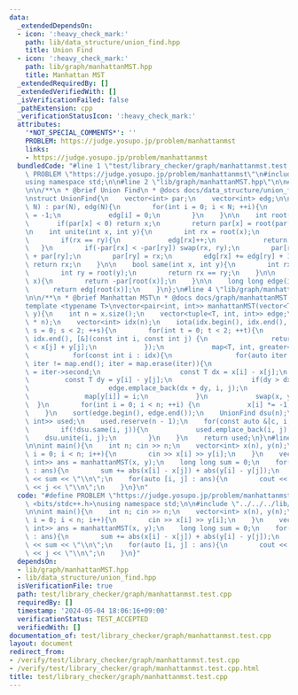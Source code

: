 ```yaml
---
data:
  _extendedDependsOn:
  - icon: ':heavy_check_mark:'
    path: lib/data_structure/union_find.hpp
    title: Union Find
  - icon: ':heavy_check_mark:'
    path: lib/graph/manhattanMST.hpp
    title: Manhattan MST
  _extendedRequiredBy: []
  _extendedVerifiedWith: []
  _isVerificationFailed: false
  _pathExtension: cpp
  _verificationStatusIcon: ':heavy_check_mark:'
  attributes:
    '*NOT_SPECIAL_COMMENTS*': ''
    PROBLEM: https://judge.yosupo.jp/problem/manhattanmst
    links:
    - https://judge.yosupo.jp/problem/manhattanmst
  bundledCode: "#line 1 \"test/library_checker/graph/manhattanmst.test.cpp\"\n#define\
    \ PROBLEM \"https://judge.yosupo.jp/problem/manhattanmst\"\n#include <bits/stdc++.h>\n\
    using namespace std;\n\n#line 2 \"lib/graph/manhattanMST.hpp\"\n\n#line 2 \"lib/data_structure/union_find.hpp\"\
    \n\n/**\n * @brief Union Find\n * @docs docs/data_structure/union_find.md\n */\n\
    \nstruct UnionFind{\n    vector<int> par;\n    vector<int> edg;\n\n    UnionFind(int\
    \ N) : par(N), edg(N){\n        for(int i = 0; i < N; ++i){\n            par[i]\
    \ = -1;\n            edg[i] = 0;\n        }\n    }\n\n    int root(int x){\n \
    \       if(par[x] < 0) return x;\n        return par[x] = root(par[x]);\n    }\n\
    \n    int unite(int x, int y){\n        int rx = root(x);\n        int ry = root(y);\n\
    \        if(rx == ry){\n            edg[rx]++;\n            return rx;\n     \
    \   }\n        if(-par[rx] < -par[ry]) swap(rx, ry);\n        par[rx] = par[rx]\
    \ + par[ry];\n        par[ry] = rx;\n        edg[rx] += edg[ry] + 1;\n       \
    \ return rx;\n    }\n\n    bool same(int x, int y){\n        int rx = root(x);\n\
    \        int ry = root(y);\n        return rx == ry;\n    }\n\n    long long size(int\
    \ x){\n        return -par[root(x)];\n    }\n\n    long long edge(int x){\n  \
    \      return edg[root(x)];\n    }\n};\n#line 4 \"lib/graph/manhattanMST.hpp\"\
    \n\n/**\n * @brief Manhattan MST\n * @docs docs/graph/manhattanMST.md\n */\n\n\
    template <typename T>\nvector<pair<int, int>> manhattanMST(vector<T> x, vector<T>\
    \ y){\n    int n = x.size();\n    vector<tuple<T, int, int>> edge;\n    edge.reserve(4\
    \ * n);\n    vector<int> idx(n);\n    iota(idx.begin(), idx.end(), 0);\n    for(int\
    \ s = 0; s < 2; ++s){\n        for(int t = 0; t < 2; ++t){\n            sort(idx.begin(),\
    \ idx.end(), [&](const int i, const int j) {\n                return x[i] + y[i]\
    \ < x[j] + y[j];\n            });\n            map<T, int, greater<>> map;\n \
    \           for(const int i : idx){\n                for(auto iter = map.lower_bound(y[i]);\
    \ iter != map.end(); iter = map.erase(iter)){\n                    const int j\
    \ = iter->second;\n                    const T dx = x[i] - x[j];\n           \
    \         const T dy = y[i] - y[j];\n                    if(dy > dx) break;\n\
    \                    edge.emplace_back(dx + dy, i, j);\n                }\n  \
    \              map[y[i]] = i;\n            }\n            swap(x, y);\n      \
    \  }\n        for(int i = 0; i < n; ++i) {\n            x[i] *= -1;\n        }\n\
    \    }\n    sort(edge.begin(), edge.end());\n    UnionFind dsu(n);\n    vector<pair<int,\
    \ int>> used;\n    used.reserve(n - 1);\n    for(const auto &[c, i, j] : edge){\n\
    \        if(!dsu.same(i, j)){\n            used.emplace_back(i, j);\n        \
    \    dsu.unite(i, j);\n        }\n    }\n    return used;\n}\n#line 6 \"test/library_checker/graph/manhattanmst.test.cpp\"\
    \n\nint main(){\n    int n; cin >> n;\n    vector<int> x(n), y(n);\n    for(int\
    \ i = 0; i < n; i++){\n        cin >> x[i] >> y[i];\n    }\n    vector<pair<int,\
    \ int>> ans = manhattanMST(x, y);\n    long long sum = 0;\n    for(auto [i, j]\
    \ : ans){\n        sum += abs(x[i] - x[j]) + abs(y[i] - y[j]);\n    }\n    cout\
    \ << sum << \"\\n\";\n    for(auto [i, j] : ans){\n        cout << i << \" \"\
    \ << j << \"\\n\";\n    }\n}\n"
  code: "#define PROBLEM \"https://judge.yosupo.jp/problem/manhattanmst\"\n#include\
    \ <bits/stdc++.h>\nusing namespace std;\n\n#include \"../../../lib/graph/manhattanMST.hpp\"\
    \n\nint main(){\n    int n; cin >> n;\n    vector<int> x(n), y(n);\n    for(int\
    \ i = 0; i < n; i++){\n        cin >> x[i] >> y[i];\n    }\n    vector<pair<int,\
    \ int>> ans = manhattanMST(x, y);\n    long long sum = 0;\n    for(auto [i, j]\
    \ : ans){\n        sum += abs(x[i] - x[j]) + abs(y[i] - y[j]);\n    }\n    cout\
    \ << sum << \"\\n\";\n    for(auto [i, j] : ans){\n        cout << i << \" \"\
    \ << j << \"\\n\";\n    }\n}"
  dependsOn:
  - lib/graph/manhattanMST.hpp
  - lib/data_structure/union_find.hpp
  isVerificationFile: true
  path: test/library_checker/graph/manhattanmst.test.cpp
  requiredBy: []
  timestamp: '2024-05-04 18:06:16+09:00'
  verificationStatus: TEST_ACCEPTED
  verifiedWith: []
documentation_of: test/library_checker/graph/manhattanmst.test.cpp
layout: document
redirect_from:
- /verify/test/library_checker/graph/manhattanmst.test.cpp
- /verify/test/library_checker/graph/manhattanmst.test.cpp.html
title: test/library_checker/graph/manhattanmst.test.cpp
---
```

